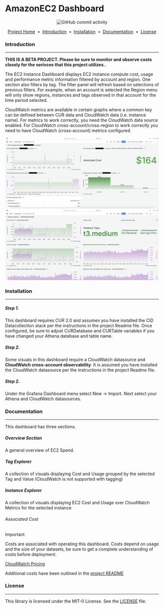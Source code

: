 # AmazonEC2 Dashboard

<p align="center">
<img alt="GitHub commit activity" src="https://img.shields.io/github/commit-activity/m/aws-samples/coast-grafana-cost-intelligence-dashboards">

</p>

<p align="center">
<a href="../../README.md">Project Home</a> &nbsp;&bull;&nbsp;
<a href="#introduction">Introduction</a> &nbsp;&bull;&nbsp;
<a href="#installation">Installation</a> &nbsp;&bull;&nbsp;
<a href="#documentation">Documentation</a> &nbsp;&bull;&nbsp;
<a href="#license">License</a>
</p>

### Introduction
---

**THIS IS A BETA PROJECT.  Please be sure to monitor and observe costs closely for the serivces that this project utilizes.**.

The EC2 Instance Dashboard displays EC2 instance compute cost, usage and performance metric information filtered by account and region. One section also filters by tag. The filter panel will refresh based on selections of previous filters. For example, when an account is selected the Region menu will only show regions, instances and tags observed in that account for the time period selected.

CloudWatch metrics are available in certain graphs where a common key can be defined between CUR data and CloudWatch data (i.e. instance name). For metrics to work correctly, you need the CloudWatch data source enabled. For CloudWatch cross-account/cross-region to work correctly you need to have CloudWatch (cross-account) metrics configured. 

<img src="../../../images/amazonec2_dashboard.png"><br>
<img src="../../../images/amazonec2_dashboard_instance_explorer.png">


### Installation
---

##### Step 1.

This dashboard requires CUR 2.0 and assumes you have installed the CID Datacollection stack per the instructions in the project Readme file.  Once configured, be sure to adjust CURDatabase and CURTable variables if you have changed your Athena database and table name.

##### Step 2.

Some visuals in this dashboard require a CloudWatch datasource and **CloudWatch cross-account observability**.  It is assumed you have installed the CloudWatch datasource per the instructions in the project Readme file.

##### Step 2. 

Under the Grafana Dashboard menu select New -> Import.  Next select your Athena and CloudWatch datasources.

### Documentation
---

This dashboard has three sections.

##### Overview Section
A general overview of EC2 Spend.
    
##### Tag Explorer
A collection of visuals displaying Cost and Usage grouped by the selected Tag and Value (CloudWatch is not supported with tagging)

##### Instance Explorer 
A collection of visuals displaying EC2 Cost and Usage over CloudWatch Metrics for the selected instance

######  Associated Cost
> [!IMPORTANT]
> Costs are associated with operating this dashboard.  Costs depend on usage and the size of your datasets, be sure to get a complete understanding of costs before deployment. 

[CloudWatch Pricing](https://aws.amazon.com/cloudwatch/pricing/)

Additional costs have been outlined in the [project README](../../README.md)

### License
---
This library is licensed under the MIT-0 License. See the [LICENSE](https://github.com/aws-samples/COAST/blob/main/LICENSE) file.
